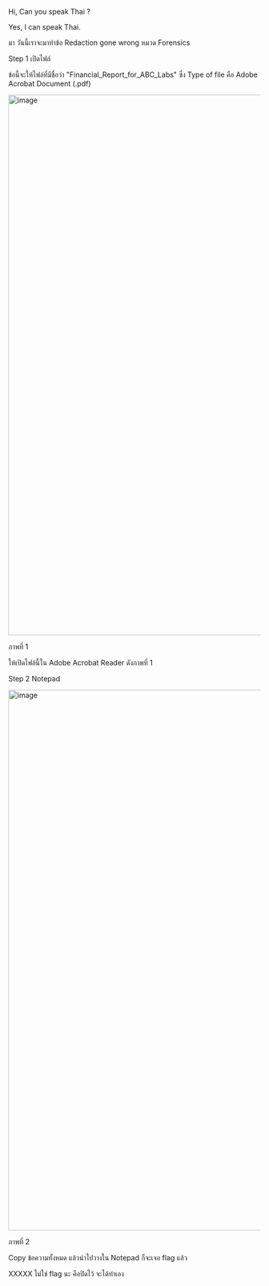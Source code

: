 Hi, Can you speak Thai ?

Yes, I can speak Thai.

มา วันนี้เราจะมาทำข้อ Redaction gone wrong หมวด Forensics

Step 1 เปิดไฟล์

ข้อนี้จะให้ไฟล์ที่มีชื่อว่า "Financial_Report_for_ABC_Labs" ซึ่ง Type of file คือ Adobe Acrobat Document (.pdf) 

<img width="1920" height="1080" alt="image" src="https://github.com/user-attachments/assets/eb7744e3-1028-4c08-be06-e8eb785101d2" />

ภาพที่ 1

ให้เปิดไฟล์นี้ใน Adobe Acrobat Reader ดังภาพที่ 1

Step 2 Notepad

<img width="1920" height="1080" alt="image" src="https://github.com/user-attachments/assets/e89ce3e0-6d48-4dbe-8ad3-a157166ce303" />

ภาพที่ 2

Copy ข้อความทั้งหมด แล้วนำไปวางใน Notepad ก็จะเจอ flag แล้ว

XXXXX ไม่ใช่ flag นะ คือปิดไว้ จะได้ทำเอง
